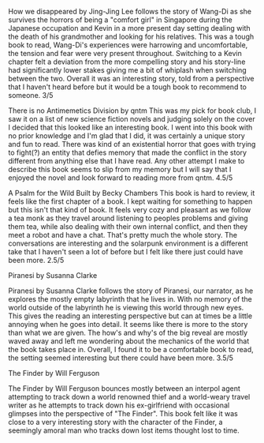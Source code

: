 How we disappeared by Jing-Jing Lee follows the story of Wang-Di as she survives the horrors of being a "comfort girl" in Singapore during the Japanese occupation and Kevin in a more present day setting dealing with the death of his grandmother and looking for his relatives. This was a tough book to read, Wang-Di's experiences were harrowing and uncomfortable, the tension and fear were very present throughout. Switching to a Kevin chapter felt a deviation from the more compelling story and his story-line had significantly lower stakes giving me a bit of whiplash when switching between the two. Overall it was an interesting story, told from a perspective that I haven't heard before but it would be a tough book to recommend to someone. 3/5

There is no Antimemetics Division by qntm
This was my pick for book club, I saw it on a list of new science fiction novels and judging solely on the cover I decided that this looked like an interesting book. I went into this book with no prior knowledge and I'm glad that I did, it was certainly a unique story and fun to read. There was kind of an existential horror that goes with trying to fight(?) an entity that defies memory that made the conflict in the story different from anything else that I have read. Any other attempt I make to describe this book seems to slip from my memory but I will say that I enjoyed the novel and look forward to reading more from qntm. 4.5/5

A Psalm for the Wild Built by Becky Chambers
This book is hard to review, it feels like the first chapter of a book. I kept waiting for something to happen but this isn't that kind of book. It feels very cozy and pleasant as we follow a tea monk as they travel around listening to peoples problems and giving them tea, while also dealing with their own internal conflict, and then they meet a robot and have a chat. That's pretty much the whole story. The conversations are interesting and the solarpunk environment is a different take that I haven't seen a lot of before but I felt like there just could have been more.
2.5/5

Piranesi by Susanna Clarke

Piranesi by Susanna Clarke follows the story of Piranesi, our narrator, as he explores the mostly empty labyrinth that he lives in. With no memory of the world outside of the labyrinth he is viewing this world through new eyes. This gives the reading an interesting perspective but can at times be a little annoying when he goes into detail. It seems like there is more to the story than what we are given. The how's and why's of the big reveal are mostly waved away and left me wondering about the mechanics of the world that the book takes place in. Overall, I found it to be a comfortable book to read, the setting seemed interesting but there could have been more.
3.5/5

The Finder by Will Ferguson

The Finder by Will Ferguson bounces mostly between an interpol agent attempting to track down a world renowned thief and a world-weary travel writer as he attempts to track down his ex-girlfriend with occasional glimpses into the perspective of "The Finder". This book felt like it was close to a very interesting story with the character of the Finder, a seemingly amoral man who tracks down lost items thought lost to time. 
